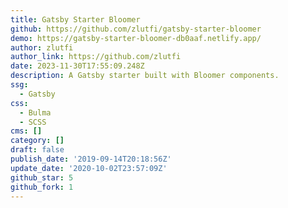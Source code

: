 ```yaml
---
title: Gatsby Starter Bloomer
github: https://github.com/zlutfi/gatsby-starter-bloomer
demo: https://gatsby-starter-bloomer-db0aaf.netlify.app/
author: zlutfi
author_link: https://github.com/zlutfi
date: 2023-11-30T17:55:09.248Z
description: A Gatsby starter built with Bloomer components.
ssg:
  - Gatsby
css:
  - Bulma
  - SCSS
cms: []
category: []
draft: false
publish_date: '2019-09-14T20:18:56Z'
update_date: '2020-10-02T23:57:09Z'
github_star: 5
github_fork: 1
---
```

